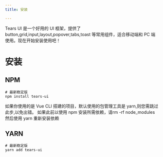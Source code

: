 ```yaml
---
title: 安装

---
```


Tears UI 是一个好用的 UI 框架，提供了 button,grid,input,layout,popover,tabs,toast 等常用组件，适合移动端和 PC 端使用。现在开始安装使用吧！

# 安装

<h2>NPM</h2>

```text
# 最新稳定版
npm install tears-ui
```

如果你使用的是 Vue CLI 搭建的项目，默认使用的包管理工具是 yarn,则您需跳过此步,以免出错。
如果此前以使用 npm 安装所需依赖，请rm -rf node_modules 然后使用 yarn 重新安装依赖

<h2>YARN</h2>

```
# 最新稳定版
yarn add tears-ui
```